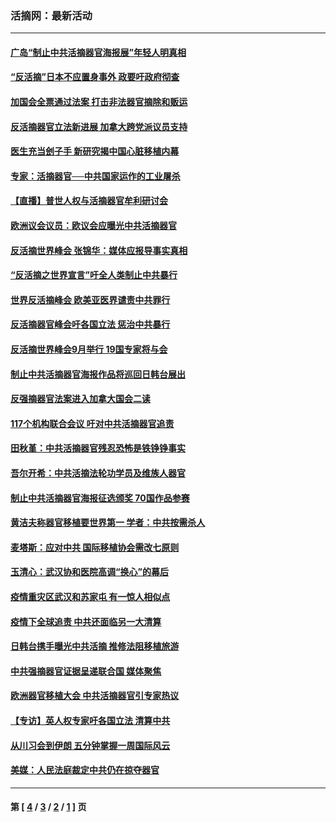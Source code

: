 ### 活摘网：最新活动
---
#### [广岛“制止中共活摘器官海报展”年轻人明真相](../../pages/nf5883/n14053657.md?09070430) 
#### [“反活摘”日本不应置身事外 政要吁政府彻查](../../pages/nf5883/n13971188.md?09070430) 
#### [加国会全票通过法案 打击非法器官摘除和贩运](../../pages/nf5883/n13884924.md?09070430) 
#### [反活摘器官立法新进展 加拿大跨党派议员支持](../../pages/nf5883/n13876061.md?09070430) 
#### [医生充当刽子手 新研究揭中国心脏移植内幕](../../pages/nf5883/n13772291.md?09070430) 
#### [专家：活摘器官──中共国家运作的工业屠杀](../../pages/nf5883/n13761178.md?09070430) 
#### [【直播】普世人权与活摘器官牟利研讨会](../../pages/nf5883/n13425146.md?09070430) 
#### [欧洲议会议员：欧议会应曝光中共活摘器官](../../pages/nf5883/n13336571.md?09070430) 
#### [反活摘世界峰会 张锦华：媒体应报导事实真相](../../pages/nf5883/n13278502.md?09070430) 
#### [“反活摘之世界宣言”吁全人类制止中共暴行](../../pages/nf5883/n13259730.md?09070430) 
#### [世界反活摘峰会 欧美亚医界谴责中共罪行](../../pages/nf5883/n13253550.md?09070430) 
#### [反活摘器官峰会吁各国立法 惩治中共暴行](../../pages/nf5883/n13245052.md?09070430) 
#### [反活摘世界峰会9月举行 19国专家将与会](../../pages/nf5883/n13201492.md?09070430) 
#### [制止中共活摘器官海报作品将巡回日韩台展出](../../pages/nf5883/n13177791.md?09070430) 
#### [反强摘器官法案进入加拿大国会二读](../../pages/nf5883/n13033450.md?09070430) 
#### [117个机构联合会议 吁对中共活摘器官追责](../../pages/nf5883/n12775087.md?09070430) 
#### [田秋堇：中共活摘器官残忍恐怖是铁铮铮事实](../../pages/nf5883/n12702148.md?09070430) 
#### [吾尔开希：中共活摘法轮功学员及维族人器官](../../pages/nf5883/n12693197.md?09070430) 
#### [制止中共活摘器官海报征选颁奖 70国作品参赛](../../pages/nf5883/n12692050.md?09070430) 
#### [黄洁夫称器官移植要世界第一 学者：中共按需杀人](../../pages/nf5883/n12572329.md?09070430) 
#### [麦塔斯：应对中共 国际移植协会需改七原则](../../pages/nf5883/n12514711.md?09070430) 
#### [玉清心：武汉协和医院高调“换心”的幕后](../../pages/nf5883/n12298730.md?09070430) 
#### [疫情重灾区武汉和苏家屯 有一惊人相似点](../../pages/nf5883/n12150824.md?09070430) 
#### [疫情下全球追责 中共还面临另一大清算](../../pages/nf5883/n12070397.md?09070430) 
#### [日韩台携手曝光中共活摘 推修法阻移植旅游](../../pages/nf5883/n11712046.md?09070430) 
#### [中共强摘器官证据呈递联合国 媒体聚焦](../../pages/nf5883/n11546426.md?09070430) 
#### [欧洲器官移植大会 中共活摘器官引专家热议](../../pages/nf5883/n11539095.md?09070430) 
#### [【专访】英人权专家吁各国立法 清算中共](../../pages/nf5883/n11367315.md?09070430) 
#### [从川习会到伊朗 五分钟掌握一周国际风云](../../pages/nf5883/n11338520.md?09070430) 
#### [美媒：人民法庭裁定中共仍在掠夺器官](../../pages/nf5883/n11334897.md?09070430) 

---
#### 第 [ [4](./4.md?09070430) / [3](./3.md?09070430) / [2](./2.md?09070430) / [1](./1.md?09070430) ] 页
